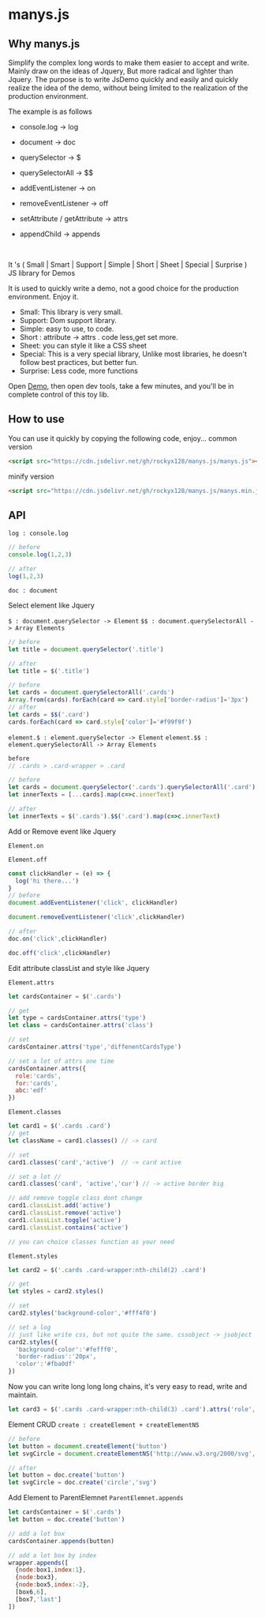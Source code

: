 # manys.js

## Why manys.js

Simplify the complex long words to make them easier to accept and write. Mainly draw on the ideas of Jquery, But more radical and lighter than Jquery. The purpose is to write JsDemo quickly and easily and quickly realize the idea of the demo, without being limited to the realization of the production environment.

The example is as follows

- console.log  -> log

- document -> doc

- querySelector -> $

- querySelectorAll -> $$

- addEventListener -> on

- removeEventListener -> off

- setAttribute / getAttribute -> attrs

- appendChild -> appends

  ​

It 's ( Small | Smart | Support | Simple | Short | Sheet | Special | Surprise ) JS library for Demos

 It is used to quickly write a demo, not a good choice for the production environment. Enjoy it.

- Small: This library is very small.
- Support: Dom support library.
- Simple: easy to use, to code.
- Short : attribute -> attrs . code less,get set more.
- Sheet: you can style it like a CSS sheet
- Special: This is a very special library, Unlike most libraries, he doesn't follow best practices, but better fun.
- Surprise: Less code, more functions

Open [Demo](https://rockyx128.github.io/manysjsTest.html), then open dev tools, take a few minutes, and you'll be in complete control of this toy lib.

## How to use

You can use it quickly by copying the following code, enjoy...
common version

```html
<script src="https://cdn.jsdelivr.net/gh/rockyx128/manys.js/manys.js"></script>
```
minify version

```html
<script src="https://cdn.jsdelivr.net/gh/rockyx128/manys.js/manys.min.js"></script>
```

## API

`log : console.log`
```js
// before
console.log(1,2,3)

// after
log(1,2,3)
```
`doc : document`

Select element like Jquery

`$ : document.querySelector -> Element`
`$$ : document.querySelectorAll -> Array Elements`

```js
// before
let title = document.querySelector('.title')

// after
let title = $('.title')

// before 
let cards = document.querySelectorAll('.cards')
Array.from(cards).forEach(card => card.style['border-radius']='3px')
// after
let cards = $$('.card')
cards.forEach(card => card.style['color']='#f99f9f')
```

`element.$ : element.querySelector -> Element`
`element.$$ : element.querySelectorAll -> Array Elements`
```js
before
// .cards > .card-wrapper > .card

// before
let cards = document.querySelector('.cards').querySelectorAll('.card')
let innerTexts = [...cards].map(c=>c.innerText)

// after
let innerTexts = $('.cards').$$('.card').map(c=>c.innerText)

```
Add or Remove event like Jquery

`Element.on`

`Element.off`

```js
const clickHandler = (e) => {
  log('hi there...')
}
// before
document.addEventListener('click', clickHandler)

document.removeEventListener('click',clickHandler)

// after
doc.on('click',clickHandler)

doc.off('click',clickHandler)
```
Edit attribute classList and style like Jquery

`Element.attrs`
```js
let cardsContainer = $('.cards')

// get
let type = cardsContainer.attrs('type')
let class = cardsContainer.attrs('class')

// set
cardsContainer.attrs('type','diffenentCardsType')

// set a lot of attrs one time
cardsContainer.attrs({
  role:'cards',
  for:'cards',
  abc:'edf'
})
```
`Element.classes`
```js
let card1 = $('.cards .card')
// get 
let className = card1.classes() // -> card

// set
card1.classes('card','active')  // -> card active

// set a lot // 
card1.classes('card', 'active','cur') // -> active border big

// add remove toggle class dont change
card1.classList.add('active')
card1.classList.remove('active')
card1.classList.toggle('active')
card1.classList.contains('active')

// you can choice classes function as your need
```
`Element.styles`
```js
let card2 = $('.cards .card-wrapper:nth-child(2) .card')

// get
let styles = card2.styles()

// set
card2.styles('background-color','#fff4f0')

// set a log
// just like write css, but not quite the same. cssobject -> jsobject
card2.styles({
  'background-color':'#fefff0',
  'border-radius':'20px',
  'color':'#fba0df'
})
```
Now you can write long long long chains, it's very easy to read, write and maintain.

```js
let card3 = $('.cards .card-wrapper:nth-child(3) .card').attrs('role','button').styles('color','#444').classes('active','cur')
```
Element CRUD
`create : createElement + createElementNS`
```js
// before
let button = document.createElement('button')
let svgCircle = document.createElementNS('http://www.w3.org/2000/svg','circle')

// after
let button = doc.create('button')
let svgCircle = doc.create('circle','svg')
```
Add Element to ParentElemnet
`ParentElemnet.appends`

```js
let cardsContainer = $('.cards')
let button = doc.create('button')

// add a lot box
cardsContainer.appends(button)

// add a lot box by index
wrapper.appends([
  {node:box1,index:1},
  {node:box3},
  {node:box5,index:-2},
  [box6,6],
  [box7,'last']
])

```
